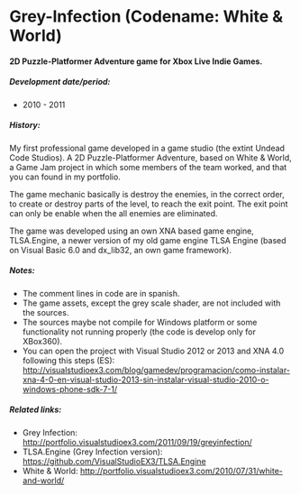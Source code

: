 # Grey-Infection (Codename: White & World)
#### 2D Puzzle-Platformer Adventure game for Xbox Live Indie Games.

##### Development date/period: 
* 2010 - 2011

##### History:
My first professional game developed in a game studio (the extint Undead Code Studios). A 2D Puzzle-Platformer Adventure, based on White & World, a Game Jam project in which some members of the team worked, and that you can found in my portfolio.

The game mechanic basically is destroy the enemies, in the correct order, to create or destroy parts of the level, to reach the exit point. The exit point can only be enable when the all enemies are eliminated.

The game was developed using an own XNA based game engine, TLSA.Engine, a newer version of my old game engine TLSA Engine (based on Visual Basic 6.0 and dx_lib32, an own game framework).

##### Notes:
* The comment lines in code are in spanish.
* The game assets, except the grey scale shader, are not included with the sources.
* The sources maybe not compile for Windows platform or some functionality not running properly (the code is develop only for XBox360).
* You can open the project with Visual Studio 2012 or 2013 and XNA 4.0 following this steps (ES): http://visualstudioex3.com/blog/gamedev/programacion/como-instalar-xna-4-0-en-visual-studio-2013-sin-instalar-visual-studio-2010-o-windows-phone-sdk-7-1/

##### Related links:
* Grey Infection: http://portfolio.visualstudioex3.com/2011/09/19/greyinfection/
* TLSA.Engine (Grey Infection version): https://github.com/VisualStudioEX3/TLSA.Engine
* White & World: http://portfolio.visualstudioex3.com/2010/07/31/white-and-world/
